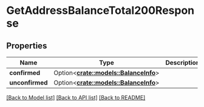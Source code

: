 # GetAddressBalanceTotal200Response

## Properties

Name | Type | Description | Notes
------------ | ------------- | ------------- | -------------
**confirmed** | Option<[**crate::models::BalanceInfo**](BalanceInfo.md)> |  | [optional]
**unconfirmed** | Option<[**crate::models::BalanceInfo**](BalanceInfo.md)> |  | [optional]

[[Back to Model list]](../README.md#documentation-for-models) [[Back to API list]](../README.md#documentation-for-api-endpoints) [[Back to README]](../README.md)


